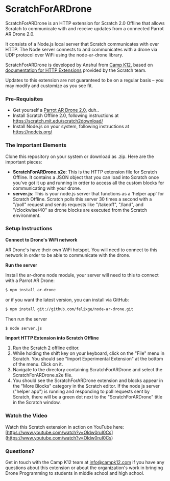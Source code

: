 # ScratchForARDrone

ScratchForARDrone is an HTTP extension for Scratch 2.0 Offline that allows Scratch to communicate with and receive updates from a connected Parrot AR Drone 2.0.

It consists of a Node.js local server that Scratch communicates with over HTTP. The Node server connects to and communicates with a drone via UDP protocol over WiFi using the node-ar-drone library. 

ScratchForARDrone is developed by Anshul from [Camp K12](http://campk12.com), based on [documentation for HTTP Extensions](http://wiki.scratch.mit.edu/wiki/Scratch_Extension#HTTP_Extensions) provided by the Scratch team.

Updates to this extension are not guaranteed to be on a regular basis – you may modify and customize as you see fit.

### Pre-Requisites
- Get yourself a [Parrot AR Drone 2.0](http://ardrone2.parrot.com/), duh.. 
- Install Scratch Offline 2.0, following instructions at https://scratch.mit.edu/scratch2download/
- Install Node.js on your system, following instructions at https://nodejs.org/

### The Important Elements

Clone this repository on your system or download as .zip. Here are the important pieces:
- **ScratchForARDrone.s2e**: This is the HTTP extension file for Scratch Offline. It contains a JSON object that you can load into Scratch once you've got it up and running in order to access all the custom blocks for communicating with your drone.
- **server.js**: This is your node.js server that functions as a 'helper app' for Scratch Offline. Scratch polls this server 30 times a second with a "/poll" request and sends requests like "/takeoff", "/land", and "/clockwise/40" as drone blocks are executed from the Scratch environment.

### Setup Instructions

**Connect to Drone's WiFi network**

AR Drone's have their own WiFi hotspot. You will need to connect to this network in order to be able to communicate with the drone.

**Run the server**

Install the ar-drone node module, your server will need to this to connect with a Parrot AR Drone:

```sh
$ npm install ar-drone
```
or if you want the latest version, you can install via GitHub:

```sh
$ npm install git://github.com/felixge/node-ar-drone.git
```

Then run the server
```sh
$ node server.js
```

**Import HTTP Extension into Scratch Offline**

1. Run the Scratch 2 offline editor.
2. While holding the shift key on your keyboard, click on the "File" menu in Scratch. You should see "Import Experimental Extension" at the bottom of the menu. Click on it.
3. Navigate to the directory containing ScratchForARDrone and select the ScratchForARDrone.s2e file. 
4. You should see the ScratchForARDrone extension and blocks appear in the "More Blocks" category in the Scratch editor. If the node js server ("helper app") is running and responding to poll requests sent by Scratch, there will be a green dot next to the "ScratchForARDrone" title in the Scratch window.

### Watch the Video

Watch this Scratch extension in action on YouTube here: [https://www.youtube.com/watch?v=Oldw0ruI0Cs] (https://www.youtube.com/watch?v=Oldw0ruI0Cs)

### Questions?

Get in touch with the Camp K12 team at info@campk12.com if you have any questions about this extension or about the organization's work in bringing Drone Programming to students in middle school and high school.

